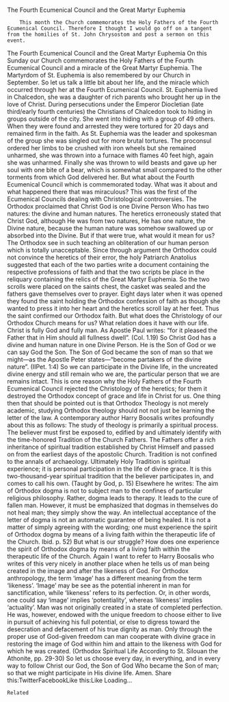 The Fourth Ecumenical Council and the Great Martyr Euphemia

		This month the Church commemorates the Holy Fathers of the Fourth Ecumenical Council. Therefore I thought I would go off on a tangent from the homilies of St. John Chrysostom and post a sermon on this event.
The Fourth Ecumenical Council and the Great Martyr Euphemia
On this Sunday our Church commemorates the Holy Fathers of the Fourth Ecumenical Council and a miracle of the Great Martyr Euphemia. The Martyrdom of St. Euphemia is also remembered by our Church in September. So let us talk a little bit about her life, and the miracle which occurred through her at the Fourth Ecumenical Council. St. Euphemia lived in Chalcedon, she was a daughter of rich parents who brought her up in the love of Christ. During persecutions under the Emperor Diocletian (late third/early fourth centuries) the Christians of Chalcedon took to hiding in groups outside of the city. She went into hiding with a group of 49 others. When they were found and arrested they were tortured for 20 days and remained firm in the faith. As St. Euphemia was the leader and spokesman of the group she was singled out for more brutal tortures. The proconsul ordered her limbs to be crushed with iron wheels but she remained unharmed, she was thrown into a furnace with flames 40 feet high, again she was unharmed. Finally she was thrown to wild beasts and gave up her soul with one bite of a bear, which is somewhat small compared to the other torments from which God delivered her.
But what about the Fourth Ecumenical Council which is commemorated today. What was it about and what happened there that was miraculous? This was the first of the Ecumenical Councils dealing with Christological controversies. The Orthodox proclaimed that Christ God is one Divine Person Who has two natures: the divine and human natures. The heretics erroneously stated that Christ God, although He was from two natures, He has one nature, the Divine nature, because the human nature was somehow swallowed up or absorbed into the Divine. But if that were true, what would it mean for us? The Orthodox see in such teaching an obliteration of our human person which is totally unacceptable. Since through argument the Orthodox could not convince the heretics of their error, the holy Patriarch Anatolius suggested that each of the two parties write a document containing the respective professions of faith and that the two scripts be place in the reliquary containing the relics of the Great Martyr Euphemia. So the two scrolls were placed on the saints chest, the casket was sealed and the fathers gave themselves over to prayer. Eight days later when it was opened they found the saint holding the Orthodox confession of faith as though she wanted to press it into her heart and the heretics scroll lay at her feet. Thus the saint confirmed our Orthodox faith.
But what does the Christology of our Orthodox Church means for us? What relation does it have with our life. Christ is fully God and fully man. As Apostle Paul writes: “for it pleased the Father that in Him should all fullness dwell”. (Col. 1.19) So Christ God has a divine and human nature in one Divine Person. He is the Son of God or we can say God the Son. The Son of God became the son of man so that we might—as the Apostle Peter states—“become partakers of the divine nature”. (IIPet. 1:4) So we can participate in the Divine life, in the uncreated divine energy and still remain who we are, the particular person that we are remains intact. This is one reason why the Holy Fathers of the Fourth Ecumenical Council rejected the Christology of the heretics; for them it destroyed the Orthodox concept of grace and life in Christ for us.
One thing then that should be pointed out is that Orthodox Theology is not merely academic, studying Orthodox theology should not not just be learning the letter of the law. A contemporary author Harry Boosalis writes profoundly about this as follows:
The study of theology is primarily a spiritual process. The believer must first be exposed to, edified by and ultimately identify with the time-honored Tradition of the Church Fathers.
The Fathers offer a rich inheritance of spiritual tradition established by Christ Himself and passed on from the earliest days of the apostolic Church. Tradition is not confined to the annals of archaeology. Ultimately Holy Tradition is spiritual experience; it is personal participation in the life of divine grace. It is this two-thousand-year spiritual tradition that the believer participates in, and comes to call his own. (Taught by God, p. 15)
Elsewhere he writes:
The aim of Orthodox dogma is not to subject man to the confines of particular religious philosophy. Rather, dogma leads to therapy. It leads to the cure of fallen man. 
However, it must be emphasized that dogmas in themselves do not heal man; they simply show the way. An intellectual acceptance of the letter of dogma is not an automatic guarantee of being healed. It is not a matter of simply agreeing with the wording; one must experience the spirit of Orthodox dogma by means of a living faith within the therapeutic life of the Church. Ibid. p. 52) 
But what is our struggle? How does one experience the spirit of Orthodox dogma by means of a living faith within the therapeutic life of the Church.
Again I want to refer to Harry Boosalis who writes of this very nicely in another place when he tells us of man being created in the image and after the likeness of God.
For Orthodox anthropology, the term ‘image’ has a different meaning from the term ‘likeness’. ‘Image’ may be see as the potential inherent in man for sanctification, while ‘likeness’ refers to its perfection. Or, in other words, one could say ‘image’ implies ‘potentiality’, whereas ‘likeness’ implies ‘actuality’.
Man was not originally created in a state of completed perfection. He was, however, endowed with the unique freedom to choose either to live in pursuit of achieving his full potential, or else to digress toward the desecration and defacement of his true dignity as man. Only through the proper use of God-given freedom can man cooperate with divine grace in restoring the image of God within him and attain to the likeness with God for which he was created. (Orthodox Spiritual Life According to St. Silouan the Athonite, pp. 29-30)
So let us choose every day, in everything, and in every way to follow Christ our God, the Son of God Who became the Son of man; so that we might participate in His divine life. Amen. 
Share this:TwitterFacebookLike this:Like Loading...

	Related
			